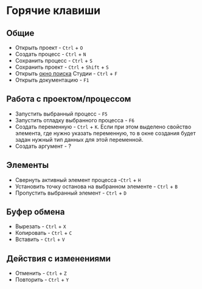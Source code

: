 # Горячие клавиши

## Общие

* Открыть проект - `Ctrl` + `O`
* Создать процесс - `Ctrl` + `N`
* Сохранить процесс - `Ctrl` + `S`
* Сохранить проект - `Ctrl` + `Shift` + `S`
* Открыть [окно поиска](https://docs.primo-rpa.ru/primo-rpa/primo-studio/projects/search) Студии - `Ctrl` + `F`
* Открыть документацию - `F1` 

## Работа с проектом/процессом
* Запустить выбранный процесс - `F5`
* Запустить отладку выбранного процесса - `F6`
* Создать переменную - `Ctrl` + `K`. Если при этом выделено свойство элемента, где нужно указать переменную, то в окне создания будет задан нужный тип данных для этой переменной.
* Создать аргумент - ?

## Элементы

* Cвернуть активный элемент процесса -`Ctrl` + `H`
* Установить точку останова на выбранном элементе - `Ctrl` + `B`
* Пропустить выбранный элемент - `Ctrl` + `D`

## Буфер обмена

* Вырезать - `Ctrl` + `X`
* Копировать - `Ctrl` + `C`
* Вставить - `Ctrl` + `V`

## Действия с изменениями 
* Отменить - `Ctrl` + `Z`
* Повторить - `Ctrl` + `Y`
